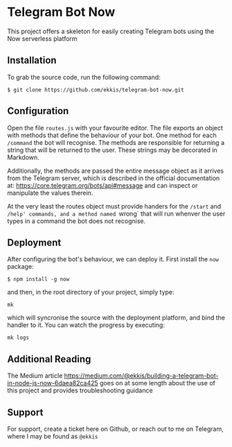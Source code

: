 # Telegram Bot Now 

This project offers a skeleton for easily creating Telegram bots using the Now 
serverless platform

## Installation

To grab the source code, run the following command:
```
$ git clone https://github.com/ekkis/telegram-bot-now.git
```
## Configuration

Open the file `routes.js` with your favourite editor.  The file exports an object with methods that define the behaviour of your bot.  One method for each `/command` the bot will recognise.  The methods are responsible for returning a string that will be returned to the user.  These strings may be decorated in Markdown.

Additionally, the methods are passed the entire message object as it arrives from the Telegram server, which is described in the official documentation at: https://core.telegram.org/bots/api#message and can inspect or manipulate the values therein.

At the very least the routes object must provide handers for the `/start` and `/help' commands, and a method named `wrong` that will run whenver the user types in a command the bot does not recognise.

## Deployment

After configuring the bot's behaviour, we can deploy it.  First install the `now` package:
```
$ npm install -g now
```
and then, in the root directory of your project, simply type:
```
mk
```
which will syncronise the source with the deployment platform, and bind the handler to it.  You can watch the progress by executing:
```
mk logs
```

## Additional Reading

The Medium article https://medium.com/@ekkis/building-a-telegram-bot-in-node-js-now-6daea82ca425 goes 
on at some length about the use of this project and provides troubleshooting guidance

## Support

For support, create a ticket here on Github, or reach out to me on Telegram, where I may be found as `@ekkis`
